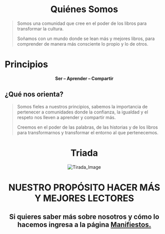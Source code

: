 <div align="center">
<h1>Quiénes Somos</h1>
</div>

<blockquote>
    <p>Somos una comunidad que cree en el poder de los libros para transformar la cultura.</p>
    <p>Soñamos con un mundo donde se lean más y mejores libros, para comprender de manera más consciente lo propio y lo de otros.</p>
</blockquote>

# Principios

<div align="center" >
    <p> 
        <strong> Ser – Aprender – Compartir</strong> 
    </p>
</div>

## ¿Qué nos orienta?

<blockquote>
    <p>Somos fieles a nuestros principios, sabemos la importancia de pertenecer a comunidades donde la confianza, la igualdad y el respeto nos lleven a aprender y compartir más.</p>
    <p>Creemos en el poder de las palabras, de las historias y de los libros para transformarnos y transformar el entorno al que pertenecemos.</p>
</blockquote>

<div align="center" >
    <h1> Triada </h1>
    <p><img alt="Tirada_Image" title="icon" src="https://refugios.co/wp-content/uploads/2023/02/triada-sitio-web_Refugios.png" /></p>
</div>

<div align="center">
    <h1>
    <strong>NUESTRO PROPÓSITO HACER MÁS Y MEJORES LECTORES</strong>
    </h1>
    <h2>Si quieres saber más sobre nosotros y cómo lo hacemos ingresa a la página <a href="https://refugios.co/manifiestos/"> Manifiestos.</a></h2>
</div>
